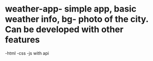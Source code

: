 # weather-app- simple app, basic weather info, bg- photo of the city. Can be developed with other features

-html
-css
-js with api

